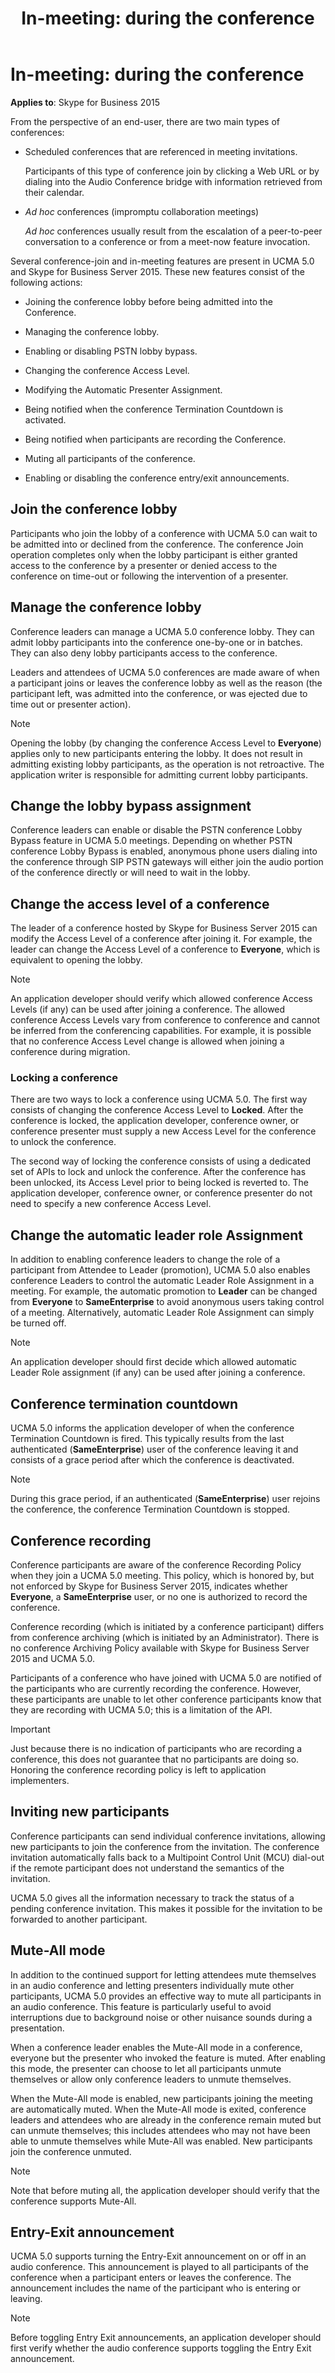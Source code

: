 ﻿---
title: 'In-meeting: during the conference'
TOCTitle: 'In-meeting: during the conference'
ms:assetid: 73aa07e8-0188-4b32-bc08-e28d028a5f59
ms:mtpsurl: https://msdn.microsoft.com/library/Dn465925(v=office.16)
ms:contentKeyID: 65239794
ms.date: 07/27/2015
mtps_version: v=office.16
---

# In-meeting: during the conference

**Applies to**: Skype for Business 2015

From the perspective of an end-user, there are two main types of conferences:

- Scheduled conferences that are referenced in meeting invitations.
    
  Participants of this type of conference join by clicking a Web URL or by dialing into the Audio Conference bridge with information retrieved from their calendar.

- *Ad hoc* conferences (impromptu collaboration meetings)
    
  *Ad hoc* conferences usually result from the escalation of a peer-to-peer conversation to a conference or from a meet-now feature invocation.

Several conference-join and in-meeting features are present in UCMA 5.0 and Skype for Business Server 2015. These new features consist of the following actions:

- Joining the conference lobby before being admitted into the Conference.

- Managing the conference lobby.

- Enabling or disabling PSTN lobby bypass.

- Changing the conference Access Level.

- Modifying the Automatic Presenter Assignment.

- Being notified when the conference Termination Countdown is activated.

- Being notified when participants are recording the Conference.

- Muting all participants of the conference.

- Enabling or disabling the conference entry/exit announcements.

## Join the conference lobby

Participants who join the lobby of a conference with UCMA 5.0 can wait to be admitted into or declined from the conference. The conference Join operation completes only when the lobby participant is either granted access to the conference by a presenter or denied access to the conference on time-out or following the intervention of a presenter.

## Manage the conference lobby

Conference leaders can manage a UCMA 5.0 conference lobby. They can admit lobby participants into the conference one-by-one or in batches. They can also deny lobby participants access to the conference.

Leaders and attendees of UCMA 5.0 conferences are made aware of when a participant joins or leaves the conference lobby as well as the reason (the participant left, was admitted into the conference, or was ejected due to time out or presenter action).

> [!NOTE]
> Opening the lobby (by changing the conference Access Level to **Everyone**) applies only to new participants entering the lobby. It does not result in admitting existing lobby participants, as the operation is not retroactive. The application writer is responsible for admitting current lobby participants.

## Change the lobby bypass assignment

Conference leaders can enable or disable the PSTN conference Lobby Bypass feature in UCMA 5.0 meetings. Depending on whether PSTN conference Lobby Bypass is enabled, anonymous phone users dialing into the conference through SIP PSTN gateways will either join the audio portion of the conference directly or will need to wait in the lobby.

## Change the access level of a conference

The leader of a conference hosted by Skype for Business Server 2015 can modify the Access Level of a conference after joining it. For example, the leader can change the Access Level of a conference to **Everyone**, which is equivalent to opening the lobby.

> [!NOTE]
> An application developer should verify which allowed conference Access Levels (if any) can be used after joining a conference. The allowed conference Access Levels vary from conference to conference and cannot be inferred from the conferencing capabilities. For example, it is possible that no conference Access Level change is allowed when joining a conference during migration.

### Locking a conference

There are two ways to lock a conference using UCMA 5.0. The first way consists of changing the conference Access Level to **Locked**. After the conference is locked, the application developer, conference owner, or conference presenter must supply a new Access Level for the conference to unlock the conference.

The second way of locking the conference consists of using a dedicated set of APIs to lock and unlock the conference. After the conference has been unlocked, its Access Level prior to being locked is reverted to. The application developer, conference owner, or conference presenter do not need to specify a new conference Access Level.

## Change the automatic leader role Assignment

In addition to enabling conference leaders to change the role of a participant from Attendee to Leader (promotion), UCMA 5.0 also enables conference Leaders to control the automatic Leader Role Assignment in a meeting. For example, the automatic promotion to **Leader** can be changed from **Everyone** to **SameEnterprise** to avoid anonymous users taking control of a meeting. Alternatively, automatic Leader Role Assignment can simply be turned off.

> [!NOTE]
> An application developer should first decide which allowed automatic Leader Role assignment (if any) can be used after joining a conference.

## Conference termination countdown

UCMA 5.0 informs the application developer of when the conference Termination Countdown is fired. This typically results from the last authenticated (**SameEnterprise**) user of the conference leaving it and consists of a grace period after which the conference is deactivated.

> [!NOTE]
> During this grace period, if an authenticated (**SameEnterprise**) user rejoins the conference, the conference Termination Countdown is stopped.

## Conference recording

Conference participants are aware of the conference Recording Policy when they join a UCMA 5.0 meeting. This policy, which is honored by, but not enforced by Skype for Business Server 2015, indicates whether **Everyone**, a **SameEnterprise** user, or no one is authorized to record the conference.

Conference recording (which is initiated by a conference participant) differs from conference archiving (which is initiated by an Administrator). There is no conference Archiving Policy available with Skype for Business Server 2015 and UCMA 5.0.

Participants of a conference who have joined with UCMA 5.0 are notified of the participants who are currently recording the conference. However, these participants are unable to let other conference participants know that they are recording with UCMA 5.0; this is a limitation of the API.

> [!IMPORTANT]
> Just because there is no indication of participants who are recording a conference, this does not guarantee that no participants are doing so. Honoring the conference recording policy is left to application implementers.

## Inviting new participants

Conference participants can send individual conference invitations, allowing new participants to join the conference from the invitation. The conference invitation automatically falls back to a Multipoint Control Unit (MCU) dial-out if the remote participant does not understand the semantics of the invitation.

UCMA 5.0 gives all the information necessary to track the status of a pending conference invitation. This makes it possible for the invitation to be forwarded to another participant.

## Mute-All mode

In addition to the continued support for letting attendees mute themselves in an audio conference and letting presenters individually mute other participants, UCMA 5.0 provides an effective way to mute all participants in an audio conference. This feature is particularly useful to avoid interruptions due to background noise or other nuisance sounds during a presentation.

When a conference leader enables the Mute-All mode in a conference, everyone but the presenter who invoked the feature is muted. After enabling this mode, the presenter can choose to let all participants unmute themselves or allow only conference leaders to unmute themselves.

When the Mute-All mode is enabled, new participants joining the meeting are automatically muted. When the Mute-All mode is exited, conference leaders and attendees who are already in the conference remain muted but can unmute themselves; this includes attendees who may not have been able to unmute themselves while Mute-All was enabled. New participants join the conference unmuted.

> [!NOTE]
> Note that before muting all, the application developer should verify that the conference supports Mute-All.

## Entry-Exit announcement

UCMA 5.0 supports turning the Entry-Exit announcement on or off in an audio conference. This announcement is played to all participants of the conference when a participant enters or leaves the conference. The announcement includes the name of the participant who is entering or leaving.

> [!NOTE]
> Before toggling Entry Exit announcements, an application developer should first verify whether the audio conference supports toggling the Entry Exit announcement.


